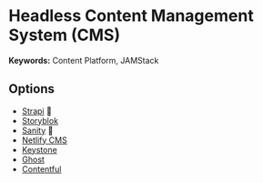 # Headless Content Management System (CMS)

**Keywords:** Content Platform, JAMStack

## Options

- [Strapi](/strapi/README.md) 🌟
- [Storyblok](https://storyblok.com)
- [Sanity](/sanity/README.md) 🌟
- [Netlify CMS](https://netlifycms.org/)
- [Keystone](/keystonejs.md)
- [Ghost](https://ghost.org/)
- [Contentful](https://contentful.com)
